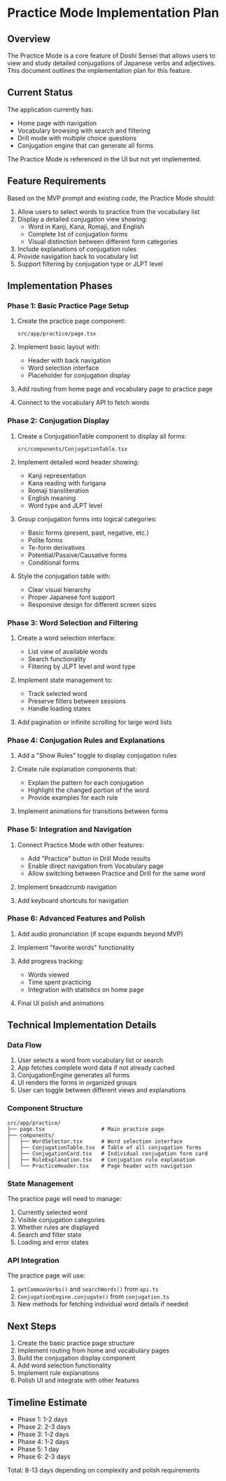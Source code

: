 # Practice Mode Implementation Plan

## Overview

The Practice Mode is a core feature of Doshi Sensei that allows users to view and study detailed conjugations of Japanese verbs and adjectives. This document outlines the implementation plan for this feature.

## Current Status

The application currently has:
- Home page with navigation
- Vocabulary browsing with search and filtering
- Drill mode with multiple choice questions
- Conjugation engine that can generate all forms

The Practice Mode is referenced in the UI but not yet implemented.

## Feature Requirements

Based on the MVP prompt and existing code, the Practice Mode should:

1. Allow users to select words to practice from the vocabulary list
2. Display a detailed conjugation view showing:
   - Word in Kanji, Kana, Romaji, and English
   - Complete list of conjugation forms
   - Visual distinction between different form categories
3. Include explanations of conjugation rules
4. Provide navigation back to vocabulary list
5. Support filtering by conjugation type or JLPT level

## Implementation Phases

### Phase 1: Basic Practice Page Setup

1. Create the practice page component:
   ```
   src/app/practice/page.tsx
   ```

2. Implement basic layout with:
   - Header with back navigation
   - Word selection interface
   - Placeholder for conjugation display

3. Add routing from home page and vocabulary page to practice page

4. Connect to the vocabulary API to fetch words

### Phase 2: Conjugation Display

1. Create a ConjugationTable component to display all forms:
   ```
   src/components/ConjugationTable.tsx
   ```

2. Implement detailed word header showing:
   - Kanji representation
   - Kana reading with furigana
   - Romaji transliteration
   - English meaning
   - Word type and JLPT level

3. Group conjugation forms into logical categories:
   - Basic forms (present, past, negative, etc.)
   - Polite forms
   - Te-form derivatives
   - Potential/Passive/Causative forms
   - Conditional forms

4. Style the conjugation table with:
   - Clear visual hierarchy
   - Proper Japanese font support
   - Responsive design for different screen sizes

### Phase 3: Word Selection and Filtering

1. Create a word selection interface:
   - List view of available words
   - Search functionality
   - Filtering by JLPT level and word type

2. Implement state management to:
   - Track selected word
   - Preserve filters between sessions
   - Handle loading states

3. Add pagination or infinite scrolling for large word lists

### Phase 4: Conjugation Rules and Explanations

1. Add a "Show Rules" toggle to display conjugation rules

2. Create rule explanation components that:
   - Explain the pattern for each conjugation
   - Highlight the changed portion of the word
   - Provide examples for each rule

3. Implement animations for transitions between forms

### Phase 5: Integration and Navigation

1. Connect Practice Mode with other features:
   - Add "Practice" button in Drill Mode results
   - Enable direct navigation from Vocabulary page
   - Allow switching between Practice and Drill for the same word

2. Implement breadcrumb navigation

3. Add keyboard shortcuts for navigation

### Phase 6: Advanced Features and Polish

1. Add audio pronunciation (if scope expands beyond MVP)

2. Implement "favorite words" functionality

3. Add progress tracking:
   - Words viewed
   - Time spent practicing
   - Integration with statistics on home page

4. Final UI polish and animations

## Technical Implementation Details

### Data Flow

1. User selects a word from vocabulary list or search
2. App fetches complete word data if not already cached
3. ConjugationEngine generates all forms
4. UI renders the forms in organized groups
5. User can toggle between different views and explanations

### Component Structure

```
src/app/practice/
├── page.tsx                  # Main practice page
├── components/
│   ├── WordSelector.tsx      # Word selection interface
│   ├── ConjugationTable.tsx  # Table of all conjugation forms
│   ├── ConjugationCard.tsx   # Individual conjugation form card
│   ├── RuleExplanation.tsx   # Conjugation rule explanation
│   └── PracticeHeader.tsx    # Page header with navigation
```

### State Management

The practice page will need to manage:
1. Currently selected word
2. Visible conjugation categories
3. Whether rules are displayed
4. Search and filter state
5. Loading and error states

### API Integration

The practice page will use:
1. `getCommonVerbs()` and `searchWords()` from `api.ts`
2. `ConjugationEngine.conjugate()` from `conjugation.ts`
3. New methods for fetching individual word details if needed

## Next Steps

1. Create the basic practice page structure
2. Implement routing from home and vocabulary pages
3. Build the conjugation display component
4. Add word selection functionality
5. Implement rule explanations
6. Polish UI and integrate with other features

## Timeline Estimate

- Phase 1: 1-2 days
- Phase 2: 2-3 days
- Phase 3: 1-2 days
- Phase 4: 1-2 days
- Phase 5: 1 day
- Phase 6: 2-3 days

Total: 8-13 days depending on complexity and polish requirements
